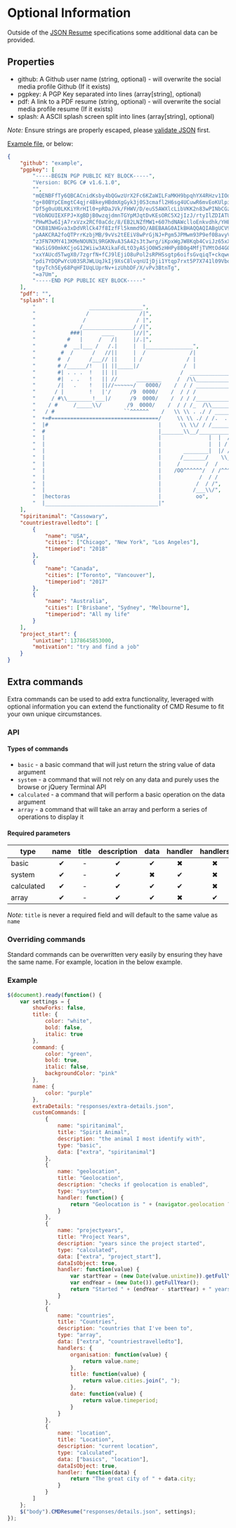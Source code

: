 # Optional Information

Outside of the [JSON Resume](https://jsonresume.org/) specifications some additional data can be provided.

## Properties

- github: A Github user name (string, optional) - will overwrite the social media profile Github (If it exists)
- pgpkey: A PGP Key separated into lines (array[string], optional)
- pdf: A link to a PDF resume (string, optional) - will overwrite the social media profile resume (If it exists)
- splash: A ASCII splash screen split into lines (array[string], optional)

*Note:* Ensure strings are properly escaped, please [validate JSON](https://jsonlint.com/) first.

[Example file](https://github.com/bbody/CMD-Resume/blob/master/responses/extra-details.json), or below:

```json
{
	"github": "example",
	"pgpkey": [
		"-----BEGIN PGP PUBLIC KEY BLOCK-----",
		"Version: BCPG C# v1.6.1.0",
		"",
		"mQENBFfTy6QBCACnidKsby4bQGwzUrX2Fc6KZaWILFaMKH9bpqhYX4RHzv1IOdLD",
		"g+80BYpCEmgtC4qjr4BkeyHBdmXgGyk3j0S3cmafl2H6sg4UCuwR6mvEoKUlpiM8",
		"Df5g0uU0LKKiYRrHIl0+pRDaJVk/FHWV/D/euS5AWXlcLibVKK2n83wPINbCGz1Z",
		"V6bNOUIEXFPJ+XgBDjB0wzqjdmnTGYpMJqtDvKEsORC5X2jIzJ/rtyIlZDIATUGF",
		"PHwM3w6IjA7rxVzx2RCf0aCdc/8/EB2LNZfMW1+607hdNAWclloEnkvdhk/YHEpk",
		"CKB81NHGva3xDdVRlCk47f8IzfFl5kmmd9O/ABEBAAG0AIkBHAQQAQIABgUCV9PL",
		"pAAKCRA2foQTPrrKzbjMB/9vVs2tEEiV8wPrGjNJ+Pgm5JPMwm93P9ef0BavyVtP",
		"z3FN7KMY413KMeNOUN3L9RGKNvA3SA42s3t3wrg/iKpxWgJW8Kqb4CviJz65xX8f",
		"WaSiG90mkKCjoG12Wiiw3AXikaFdLtO3yASjO0W5zHHPy8B0g4MfjTVMtOd4GOfH",
		"xxYAUcd5TwgX0/7zgrfN+fCJ9lEjiO8uPol2sRPHSsgtp6oifsGvqiqT+ckqweD4",
		"pdi7YDQPwYcU03SRJWLUqJkIj9XsC8lvqnUIjDji1Ytqp7rxt5P7X741l09Vbo+s",
		"tpyTch5Ey68PqHFIUqLUprNv+izUhbDF/X/vPv3BtnTg",
		"=a7Um",
		"-----END PGP PUBLIC KEY BLOCK-----"
	],
	"pdf": "",
	"splash": [
		"                 _________________",
		"                /                /|",
		"               /                / |",
		"              /________________/ /|",
		"           ###|      ____      |//|",
		"          #   |     /   /|     |/.|",
		"         #  __|___ /   /.|     |  |_______________",
		"        #  /      /   //||     |  /              /|                  ___",
		"       #  /      /___// ||     | /              / |                 / \\ \\",
		"       # /______/!   || ||_____|/              /  |                /   \\ \\",
		"       #| . . .  !   || ||                    /  _________________/     \\ \\",
		"       #|  . .   !   || //      ________     /  /\\________________  {   /  }",
		"       /|   .    !   ||//~~~~~~/   0000/    /  / / ______________  {   /  /",
		"      / |        !   |'/      /9  0000/    /  / / /             / {   /  /",
		"     / #\\________!___|/      /9  0000/    /  / / /_____________/___  /  /",
		"    / #     /_____\\/        /9  0000/    /  / / /_  /\\_____________\\/  /",
		"   / #                      ``^^^^^^    /   \\ \\ . ./ / ____________   /",
		"  +=#==================================/     \\ \\ ./ / /.  .  .  \\ /  /",
		"  |#                                   |      \\ \\/ / /___________/  /",
		"  #                                    |_______\\__/________________/",
		"  |                                    |               |  |  / /       ",
		"  |                                    |               |  | / /       ",
		"  |                                    |       ________|  |/ /________       ",
		"  |                                    |      /_______/    \\_________/\\       ",
		"  |                                    |     /        /  /           \\ )       ",
		"  |                                    |    /OO^^^^^^/  / /^^^^^^^^^OO\\)       ",
		"  |                                    |            /  / /        ",
		"  |                                    |           /  / /",
		"  |                                    |          /___\\/",
		"  |hectoras                            |           oo",
		"  |____________________________________|"
	],
	"spiritanimal": "Cassowary",
    "countriestravelledto": [
	    {
	        "name": "USA",
	        "cities": ["Chicago", "New York", "Los Angeles"],
	        "timeperiod": "2018"
	    },
	    {
	        "name": "Canada",
	        "cities": ["Toronto", "Vancouver"],
	        "timeperiod": "2017"
	    },
	    {
	        "name": "Australia",
	        "cities": ["Brisbane", "Sydney", "Melbourne"],
	        "timeperiod": "All my life"
	    }
	],
	"project_start": {
		"unixtime": 1378645853000,
		"motivation": "try and find a job"
	}
}
```

## Extra commands

Extra commands can be used to add extra functionality, leveraged with optional information you can extend the functionality of CMD Resume to fit your own unique circumstances.

### API
#### Types of commands

* `basic` - a basic command that will just return the string value of data argument
* `system` - a command that will not rely on any data and purely uses the browse or jQuery Terminal API
* `calculated` - a command that will perform a basic operation on the data argument
* `array` - a command that will take an array and perform a series of operations to display it

#### Required parameters

type | name | title | description | data | handler | handlers |
--- |:---:|:---:|:---:|:---:|:---:|:---:|
basic | ✔ | - | ✔ | ✔ | ✖ | ✖ |
system | ✔ | - | ✔ | ✖ | ✔ | ✖ |
calculated | ✔ | - | ✔ | ✔ | ✔ | ✖ |
array | ✔ | - | ✔ | ✔ | ✖ | ✔ |

*Note:* `title` is never a required field and will default to the same value as `name`

### Overriding commands

Standard commands can be overwritten very easily by ensuring they have the same name. For example, location in the below example.

### Example

```javascript
$(document).ready(function() {
    var settings = {
        showForks: false,
        title: {
            color: "white",
            bold: false,
            italic: true
        },
        command: {
            color: "green",
            bold: true,
            italic: false,
            backgroundColor: "pink"
        },
        name: {
            color: "purple"
        },
        extraDetails: "responses/extra-details.json",
        customCommands: [
            {
                name: "spiritanimal",
                title: "Spirit Animal",
                description: "the animal I most identify with",
                type: "basic",
                data: ["extra", "spiritanimal"]
            },
            {
                name: "geolocation",
                title: "Geolocation",
                description: "checks if geolocation is enabled",
                type: "system",
                handler: function() {
                    return "Geolocation is " + (navigator.geolocation ?  "" : "not ") + "supported for this browser";
                }
            },
            {
                name: "projectyears",
                title: "Project Years",
                description: "years since the project started",
                type: "calculated",
                data: ["extra", "project_start"],
                dataIsObject: true,
                handler: function(value) {
                    var startYear = (new Date(value.unixtime)).getFullYear();
                    var endYear = (new Date()).getFullYear();
                    return "Started " + (endYear - startYear) + " years ago to " + value.motivation;
                }
            },
            {
                name: "countries",
                title: "Countries",
                description: "countries that I've been to",
                type: "array",
                data: ["extra", "countriestravelledto"],
                handlers: {
                    organisation: function(value) {
                        return value.name;
                    },
                    title: function(value) {
                        return value.cities.join(", ");
                    },
                    date: function(value) {
                        return value.timeperiod;
                    }
                }
            },
            {
                name: "location",
                title: "Location",
                description: "current location",
                type: "calculated",
                data: ["basics", "location"],
                dataIsObject: true,
                handler: function(data) {
                    return "The great city of " + data.city;
                }
            }
        ]
    };
    $("body").CMDResume("responses/details.json", settings);
});
```

